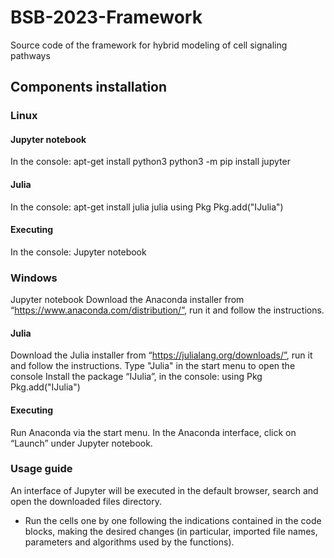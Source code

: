 # BSB-2023-Framework
Source code of the framework for hybrid modeling of cell signaling pathways

## Components installation 
### Linux
#### Jupyter notebook
In the console:
	apt-get install python3
	python3 -m pip install jupyter

#### Julia 
In the console:
	apt-get install julia
	julia
	using Pkg
	Pkg.add("IJulia") 
  
#### Executing
In the console:
Jupyter notebook

### Windows
Jupyter notebook
Download the Anaconda installer from “https://www.anaconda.com/distribution/”, run it and follow the instructions.

#### Julia 
Download the Julia installer from “https://julialang.org/downloads/”, run it and follow the instructions.
Type "Julia" in the start menu to open the console
Install the package “IJulia”, in the console:
using Pkg
Pkg.add("IJulia")

#### Executing
Run Anaconda via the start menu.
In the Anaconda interface, click on “Launch” under Jupyter notebook.

### Usage guide 
An interface of Jupyter will be executed in the default browser, search and open the downloaded files directory.

- Run the cells one by one following the indications contained in the code blocks, making the desired changes (in particular, imported file names, parameters and algorithms used by the functions).
